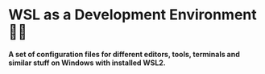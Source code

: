 # WSL as a Development Environment 👨‍💻
**A set of configuration files for different editors, tools, terminals and similar stuff on Windows with installed WSL2.**
</br>

